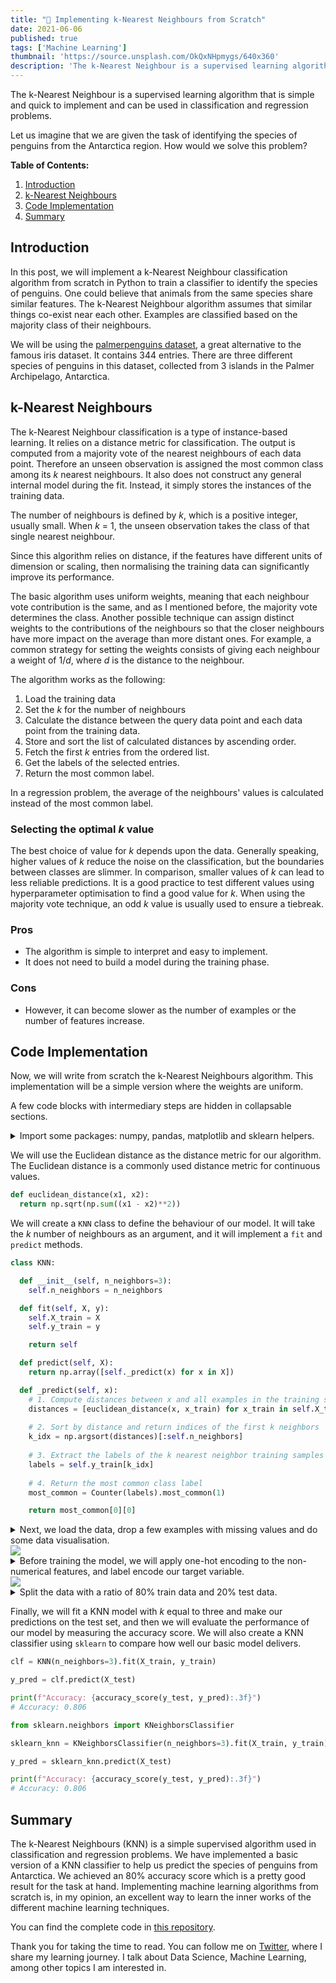 ```yaml
---
title: "🔮 Implementing k-Nearest Neighbours from Scratch"
date: 2021-06-06
published: true
tags: ['Machine Learning']
thumbnail: 'https://source.unsplash.com/OkQxNHpmygs/640x360'
description: 'The k-Nearest Neighbour is a supervised learning algorithm that is simple and quick to implement and can be used in classification and regression problems.'
---
```


The k-Nearest Neighbour is a supervised learning algorithm that is simple and quick to implement and can be used in classification and regression problems.

Let us imagine that we are given the task of identifying the species of penguins from the Antarctica region. How would we solve this problem?

**Table of Contents:**

1. [Introduction](#introduction)
2. [k-Nearest Neighbours](#k-nearest-neighbours)
3. [Code Implementation](#code-implementation)
4. [Summary](#summary)


## Introduction

In this post, we will implement a k-Nearest Neighbour classification algorithm from scratch in Python to train a classifier to identify the species of penguins.
One could believe that animals from the same species share similar features. The k-Nearest Neighbour algorithm assumes that similar things co-exist near each other. Examples are classified based on the majority class of their neighbours.

We will be using the [palmerpenguins dataset](https://allisonhorst.github.io/palmerpenguins/), a great alternative to the famous iris dataset. It contains 344 entries. There are three different species of penguins in this dataset, collected from 3 islands in the Palmer Archipelago, Antarctica.

## k-Nearest Neighbours

The k-Nearest Neighbour classification is a type of instance-based learning. It relies on a distance metric for classification. The output is computed from a majority vote of the nearest neighbours of each data point. Therefore an unseen observation is assigned the most common class among its *k* nearest neighbours. It also does not construct any general internal model during the fit. Instead, it simply stores the instances of the training data.

The number of neighbours is defined by *k*, which is a positive integer, usually small. When *k* = 1, the unseen observation takes the class of that single nearest neighbour.

Since this algorithm relies on distance, if the features have different units of dimension or scaling, then normalising the training data can significantly improve its performance. 

The basic algorithm uses uniform weights, meaning that each neighbour vote contribution is the same, and as I mentioned before, the majority vote determines the class. Another possible technique can assign distinct weights to the contributions of the neighbours so that the closer neighbours have more impact on the average than more distant ones. For example, a common strategy for setting the weights consists of giving each neighbour a weight of 1/*d*, where *d* is the distance to the neighbour.

The algorithm works as the following:
1. Load the training data
2. Set the *k* for the number of neighbours
3. Calculate the distance between the query data point and each data point from the training data.
4. Store and sort the list of calculated distances by ascending order.
5. Fetch the first *k* entries from the ordered list.
6. Get the labels of the selected entries.
7. Return the most common label.

In a regression problem, the average of the neighbours' values is calculated instead of the most common label.

### Selecting the optimal *k* value

The best choice of value for *k* depends upon the data. Generally speaking, higher values of *k* reduce the noise on the classification, but the boundaries between classes are slimmer. In comparison, smaller values of *k* can lead to less reliable predictions. It is a good practice to test different values using hyperparameter optimisation to find a good value for *k*. When using the majority vote technique, an odd *k* value is usually used to ensure a tiebreak.

### Pros

- The algorithm is simple to interpret and easy to implement.
- It does not need to build a model during the training phase.

### Cons

- However, it can become slower as the number of examples or the number of features increase.

## Code Implementation

Now, we will write from scratch the k-Nearest Neighbours algorithm. This implementation will be a simple version where the weights are uniform.

A few code blocks with intermediary steps are hidden in collapsable sections.

<details>
<summary>Import some packages: numpy, pandas, matplotlib and sklearn helpers.</summary>

```python
import numpy as np
import pandas as pd
import matplotlib.pyplot as plt
import seaborn as sns

from collections import Counter
from sklearn.metrics import accuracy_score
from sklearn.preprocessing import LabelEncoder
from sklearn.model_selection import train_test_split

# Set seed for reproducibility
SEED = 42
np.random.seed(42)
```
</details>

We will use the Euclidean distance as the distance metric for our algorithm. The Euclidean distance is a commonly used distance metric for continuous values.

```python
def euclidean_distance(x1, x2):
  return np.sqrt(np.sum((x1 - x2)**2))
```

We will create a `KNN` class to define the behaviour of our model. It will take the *k* number of neighbours as an argument, and it will implement a `fit` and `predict` methods.

```python
class KNN:

  def __init__(self, n_neighbors=3):
    self.n_neighbors = n_neighbors

  def fit(self, X, y):
    self.X_train = X
    self.y_train = y

    return self

  def predict(self, X):
    return np.array([self._predict(x) for x in X])

  def _predict(self, x):
    # 1. Compute distances between x and all examples in the training set
    distances = [euclidean_distance(x, x_train) for x_train in self.X_train]
    
    # 2. Sort by distance and return indices of the first k neighbors
    k_idx = np.argsort(distances)[:self.n_neighbors]
    
    # 3. Extract the labels of the k nearest neighbor training samples
    labels = self.y_train[k_idx]  
    
    # 4. Return the most common class label
    most_common = Counter(labels).most_common(1)

    return most_common[0][0]
```

<details>
<summary>Next, we load the data, drop a few examples with missing values and do some data visualisation.</summary>

```python
data = sns.load_dataset('penguins').dropna()
sns.relplot(x='flipper_length_mm', y='bill_length_mm', hue='species', data=data)
```
</details>

<img class="mx-auto" src="/images/knn/plot_data_sample.png" lazy>

<details>
<summary>Before training the model, we will apply one-hot encoding to the non-numerical features, and label encode our target variable.</summary>

```python
data = pd.get_dummies(data, columns=['island', 'sex'])
data['species'] = LabelEncoder().fit_transform(data['species'])

data.head()
```
</details>

<img class="mx-auto" src="/images/knn/data_table_head.png" lazy>

<details>
<summary>Split the data with a ratio of 80% train data and 20% test data.</summary>

```python
y = data['species'].to_numpy()
X = data.drop('species', axis=1).to_numpy()

X_train, X_test, y_train, y_test = train_test_split(X, y, test_size=0.2,
                                                    random_state=SEED)
```
</details>

Finally, we will fit a KNN model with *k* equal to three and make our predictions on the test set, and then we will evaluate the performance of our model by measuring the accuracy score. We will also create a KNN classifier using `sklearn` to compare how well our basic model delivers.

```python
clf = KNN(n_neighbors=3).fit(X_train, y_train)

y_pred = clf.predict(X_test)

print(f"Accuracy: {accuracy_score(y_test, y_pred):.3f}")
# Accuracy: 0.806
```

```python
from sklearn.neighbors import KNeighborsClassifier

sklearn_knn = KNeighborsClassifier(n_neighbors=3).fit(X_train, y_train)

y_pred = sklearn_knn.predict(X_test)

print(f"Accuracy: {accuracy_score(y_test, y_pred):.3f}")
# Accuracy: 0.806
```

## Summary

The k-Nearest Neighbours (KNN) is a simple supervised algorithm used in classification and regression problems. We have implemented a basic version of a KNN classifier to help us predict the species of penguins from Antarctica. We achieved an 80% accuracy score which is a pretty good result for the task at hand.
Implementing machine learning algorithms from scratch is, in my opinion, an excellent way to learn the inner works of the different machine learning techniques.

You can find the complete code in [this repository](https://github.com/hmatalonga/data-science-bits/blob/master/notebooks/knn.ipynb).

Thank you for taking the time to read. You can follow me on [Twitter](https://twitter.com/hmatalonga), where I share my learning journey. I talk about Data Science, Machine Learning, among other topics I am interested in.
